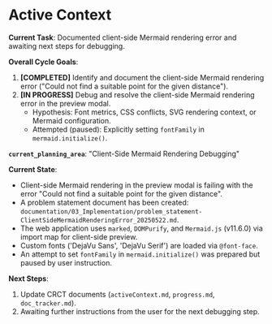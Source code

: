# Active Context

**Current Task**: Documented client-side Mermaid rendering error and awaiting next steps for debugging.

**Overall Cycle Goals**:
1.  **[COMPLETED]** Identify and document the client-side Mermaid rendering error ("Could not find a suitable point for the given distance").
2.  **[IN PROGRESS]** Debug and resolve the client-side Mermaid rendering error in the preview modal.
    *   Hypothesis: Font metrics, CSS conflicts, SVG rendering context, or Mermaid configuration.
    *   Attempted (paused): Explicitly setting `fontFamily` in `mermaid.initialize()`.

**`current_planning_area`**: "Client-Side Mermaid Rendering Debugging"

**Current State**:
- Client-side Mermaid rendering in the preview modal is failing with the error "Could not find a suitable point for the given distance".
- A problem statement document has been created: `documentation/03_Implementation/problem_statement-ClientSideMermaidRenderingError_20250522.md`.
- The web application uses `marked`, `DOMPurify`, and `Mermaid.js` (v11.6.0) via import map for client-side preview.
- Custom fonts ('DejaVu Sans', 'DejaVu Serif') are loaded via `@font-face`.
- An attempt to set `fontFamily` in `mermaid.initialize()` was prepared but paused by user instruction.

**Next Steps**:
1.  Update CRCT documents (`activeContext.md`, `progress.md`, `doc_tracker.md`).
2.  Awaiting further instructions from the user for the next debugging step.